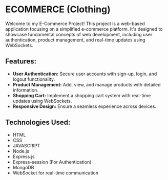 # ECOMMERCE (Clothing)

Welcome to my E-Commerce Project! This project is a web-based application focusing on a simplified e-commerce platform. It's designed to showcase fundamental concepts of web development, including user authentication, product management, and real-time updates using WebSockets.

## Features:
- **User Authentication:** Secure user accounts with sign-up, login, and logout functionality.
- **Product Management:** Add, view, and manage products with detailed information.
- **Shopping Cart:** Implement a shopping cart system with real-time updates using WebSockets.
- **Responsive Design:** Ensure a seamless experience across devices.

## Technologies Used:
- HTML
- CSS
- JAVASCRIPT
- Node.js
- Express.js
- Express-session (For Authentication)
- MongoDB
- WebSocket for real-time communication
